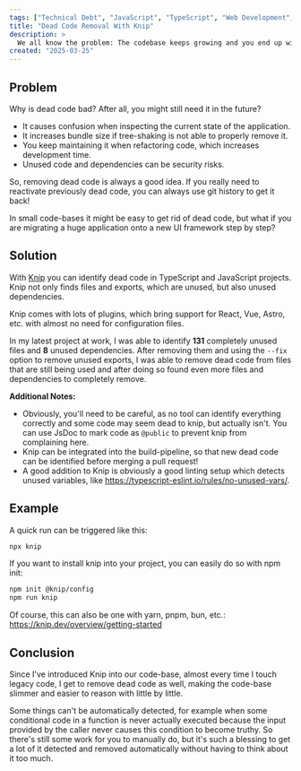 ```yaml
---
tags: ["Technical Debt", "JavaScript", "TypeScript", "Web Development", "Toilet Paper"]
title: "Dead Code Removal With Knip"
description: >
  We all know the problem: The codebase keeps growing and you end up with lots of code that isn't actively used anymore. Find out how to manage this easily.
created: "2025-03-25"
---
```


## Problem

Why is dead code bad? After all, you might still need it in the future?

- It causes confusion when inspecting the current state of the application.
- It increases bundle size if tree-shaking is not able to properly remove it.
- You keep maintaining it when refactoring code, which increases development time.
- Unused code and dependencies can be security risks.

So, removing dead code is always a good idea. If you really need to reactivate previously dead code, you can always use git history to get it back!

In small code-bases it might be easy to get rid of dead code, but what if you are migrating a huge application onto a new UI framework step by step?

## Solution

With [Knip](https://knip.dev/) you can identify dead code in TypeScript and JavaScript projects. Knip not only finds files and exports, which are unused, but also unused dependencies.

Knip comes with lots of plugins, which bring support for React, Vue, Astro, etc. with almost no need for configuration files.

In my latest project at work, I was able to identify **131** completely unused files and **8** unused dependencies. After removing them and using the `--fix` option to remove unused exports, I was able to remove dead code from files that are still being used and after doing so found even more files and dependencies to completely remove.

**Additional Notes:**

- Obviously, you'll need to be careful, as no tool can identify everything correctly and some code may seem dead to knip, but actually isn't. You can use JsDoc to mark code as `@public` to prevent knip from complaining here.
- Knip can be integrated into the build-pipeline, so that new dead code can be identified before merging a pull request!
- A good addition to Knip is obviously a good linting setup which detects unused variables, like https://typescript-eslint.io/rules/no-unused-vars/.

## Example

A quick run can be triggered like this:

```bash
npx knip
```

If you want to install knip into your project, you can easily do so with npm init:

```bash
npm init @knip/config
npm run knip
```

Of course, this can also be one with yarn, pnpm, bun, etc.: https://knip.dev/overview/getting-started

## Conclusion

Since I've introduced Knip into our code-base, almost every time I touch legacy code, I get to remove dead code as well, making the code-base slimmer and easier to reason with little by little.

Some things can't be automatically detected, for example when some conditional code in a function is never actually executed because the input provided by the caller never causes this condition to become truthy. So there's still some work for you to manually do, but it's such a blessing to get a lot of it detected and removed automatically without having to think about it too much.
